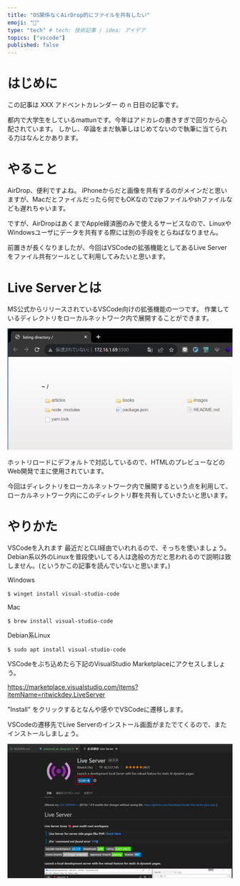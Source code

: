 ```yaml
---
title: "OS関係なくAirDrop的にファイルを共有したい"
emoji: "🌟"
type: "tech" # tech: 技術記事 / idea: アイデア
topics: ["vscode"]
published: false
---
```


# はじめに

この記事は XXX アドベントカレンダー の n 日目の記事です。

都内で大学生をしているmattunです。今年はアドカレの書きすぎで回りから心配されています。
しかし、卒論をまだ執筆しはじめてないので執筆に当てられる力はなんとかあります。

# やること

AirDrop、便利ですよね。
iPhoneからだと画像を共有するのがメインだと思いますが、Macだとファイルだったら何でもOKなのでzipファイルやshファイルなども遅れちゃいます。

ですが、AirDropはあくまでApple経済圏のみで使えるサービスなので、LinuxやWindowsユーザにデータを共有する際には別の手段をとらねばなりません。

前置きが長くなりましたが、今回はVSCodeの拡張機能としてあるLive Serverをファイル共有ツールとして利用してみたいと思います。

# Live Serverとは

MS公式からリリースされているVSCode向けの拡張機能の一つです。
作業しているディレクトリをローカルネットワーク内で展開することができます。

![Alt text](/images/global_aridrop_2.png)

ホットリロードにデフォルトで対応しているので、HTMLのプレビューなどのWeb開発で主に使用されています。

今回はディレクトリをローカルネットワーク内で展開するという点を利用して、ローカルネットワーク内にこのディレクトリ群を共有していきたいと思います。


# やりかた

VSCodeを入れます
最近だとCLI経由でいれれるので、そっちを使いましょう。
Debian系以外のLinuxを普段使いしてる人は逸般の方だと思われるので説明は致しません。(というかこの記事を読んでいないと思います。)

Windows
```
$ winget install visual-studio-code
```

Mac
```
$ brew install visual-studio-code
```

Debian系Linux
```
$ sudo apt install visual-studio-code
```

VSCodeをぶち込めたら下記のVisualStudio Marketplaceにアクセスしましょう。

https://marketplace.visualstudio.com/items?itemName=ritwickdey.LiveServer

"Install" をクリックするとなんや感やでVSCodeに遷移します。

VSCodeの遷移先でLive Serverのインストール画面がまたでてくるので、またインストールしましょう。

![Alt text](/images/global_airdrop_1.png)



